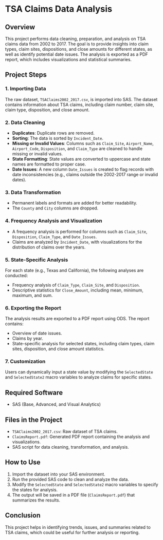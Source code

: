 # TSA Claims Data Analysis

## Overview
This project performs data cleaning, preparation, and analysis on TSA claims data from 2002 to 2017. The goal is to provide insights into claim types, claim sites, dispositions, and close amounts for different states, as well as identify potential date issues. The analysis is exported as a PDF report, which includes visualizations and statistical summaries.

## Project Steps

### 1. **Importing Data**
The raw dataset, `TSAClaims2002_2017.csv`, is imported into SAS. The dataset contains information about TSA claims, including claim number, claim site, claim type, disposition, and close amount.

### 2. **Data Cleaning**
- **Duplicates**: Duplicate rows are removed.
- **Sorting**: The data is sorted by `Incident_Date`.
- **Missing or Invalid Values**: Columns such as `Claim_Site`, `Airport_Name`, `Airport_Code`, `Disposition`, and `Claim_Type` are cleaned to handle missing or invalid values.
- **State Formatting**: State values are converted to uppercase and state names are formatted to proper case.
- **Date Issues**: A new column `Date_Issues` is created to flag records with date inconsistencies (e.g., claims outside the 2002-2017 range or invalid dates).

### 3. **Data Transformation**
- Permanent labels and formats are added for better readability.
- The `County` and `City` columns are dropped.
  
### 4. **Frequency Analysis and Visualization**
- A frequency analysis is performed for columns such as `Claim_Site`, `Disposition`, `Claim_Type`, and `Date_Issues`.
- Claims are analyzed by `Incident_Date`, with visualizations for the distribution of claims over the years.

### 5. **State-Specific Analysis**
For each state (e.g., Texas and California), the following analyses are conducted:
- Frequency analysis of `Claim_Type`, `Claim_Site`, and `Disposition`.
- Descriptive statistics for `Close_Amount`, including mean, minimum, maximum, and sum.

### 6. **Exporting the Report**
The analysis results are exported to a PDF report using ODS. The report contains:
- Overview of date issues.
- Claims by year.
- State-specific analysis for selected states, including claim types, claim sites, disposition, and close amount statistics.

### 7. **Customization**
Users can dynamically input a state value by modifying the `SelectedState` and `SelectedState2` macro variables to analyze claims for specific states.

## Required Software
- SAS (Base, Advanced, and Visual Analytics)

## Files in the Project
- `TSAClaims2002_2017.csv`: Raw dataset of TSA claims.
- `ClaimsReport.pdf`: Generated PDF report containing the analysis and visualizations.
- SAS script for data cleaning, transformation, and analysis.

## How to Use
1. Import the dataset into your SAS environment.
2. Run the provided SAS code to clean and analyze the data.
3. Modify the `SelectedState` and `SelectedState2` macro variables to specify the states for analysis.
4. The output will be saved in a PDF file (`ClaimsReport.pdf`) that summarizes the results.

## Conclusion
This project helps in identifying trends, issues, and summaries related to TSA claims, which could be useful for further analysis or reporting.
